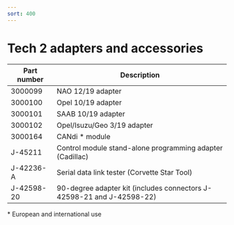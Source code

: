 ```yaml
---
sort: 400
---
```

# Tech 2 adapters and accessories

| Part number | Description |
| --- | --- |
| 3000099 | NAO 12/19 adapter |
| 3000100 | Opel 10/19 adapter |
| 3000101 | SAAB 10/19 adapter |
| 3000102 | Opel/Isuzu/Geo 3/19 adapter |
| 3000164 | CANdi \* module |
| J-45211 | Control module stand-alone programming adapter \(Cadillac\) |
| J-42236-A | Serial data link tester \(Corvette Star Tool\) |
| J-42598-20 | 90-degree adapter kit \(includes connectors J-42598-21 and J-42598-22\) |

\* European and international use
